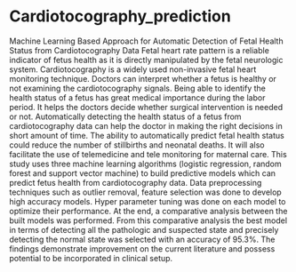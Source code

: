 # Cardiotocography_prediction
Machine Learning Based Approach for Automatic Detection of Fetal Health Status from Cardiotocography Data
Fetal heart rate pattern is a reliable indicator of fetus health as it is directly manipulated by the fetal neurologic system. Cardiotocography is a widely used non-invasive fetal heart monitoring technique. Doctors can interpret whether a fetus is healthy or not examining the cardiotocography signals. Being able to identify the health status of a fetus has great medical importance during the labor period. It helps the doctors decide whether surgical intervention is needed or not. Automatically detecting the health status of a fetus from cardiotocography data can help the doctor in making the right decisions in short amount of time. The ability to automatically predict fetal health status could reduce the number of stillbirths and neonatal deaths. It will also facilitate the use of telemedicine and tele monitoring for maternal care. This study uses three machine learning algorithms (logistic regression, random forest and support vector machine) to build predictive models which can predict fetus health from cardiotocography data. Data preprocessing techniques such as outlier removal, feature selection was done to develop high accuracy models. Hyper parameter tuning was done on each model to optimize their performance. At the end, a comparative analysis between the built models was performed. From this comparative analysis the best model in terms of detecting all the pathologic and suspected state and precisely detecting the normal state was selected with an accuracy of 95.3%. The findings demonstrate improvement on the current literature and possess potential to be incorporated in clinical setup. 
